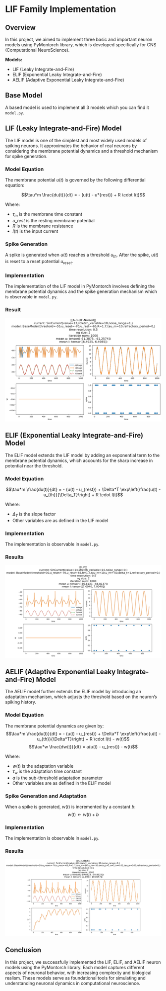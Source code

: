 # LIF Family Implementation

## Overview

In this project, we aimed to implement three basic and important neuron models using PyMontorch library, which is developed specifically for CNS (Computational NeuroScience).

**Models:**

- LIF (Leaky Integrate-and-Fire)
- ELIF (Exponential Leaky Integrate-and-Fire)
- AELIF (Adaptive Exponential Leaky Integrate-and-Fire)

## Base Model

A based model is used to implement all 3 models which you can find it `model.py`.

## LIF (Leaky Integrate-and-Fire) Model

The LIF model is one of the simplest and most widely used models of spiking neurons. It approximates the behavior of real neurons by considering the membrane potential dynamics and a threshold mechanism for spike generation.

### Model Equation

The membrane potential $u(t)$ is governed by the following differential equation:

$$\tau*m \frac{du(t)}{dt} = - (u(t) - u*{rest}) + R \cdot I(t)$$


Where:

- $\tau_m$ is the membrane time constant
- $u\_{rest}$ is the resting membrane potential
- $R$ is the membrane resistance
- $I(t)$ is the input current

### Spike Generation

A spike is generated when $u(t)$ reaches a threshold $u_{th}$. After the spike, $u(t)$ is reset to a reset potential $u_{reset}$.

### Implementation

The implementation of the LIF model in PyMontorch involves defining the membrane potential dynamics and the spike generation mechanism which is observable in `model.py`.

### Result

![LIF](./someResults/LIF.png)

## ELIF (Exponential Leaky Integrate-and-Fire) Model

The ELIF model extends the LIF model by adding an exponential term to the membrane potential dynamics, which accounts for the sharp increase in potential near the threshold.

### Model Equation

$$\tau*m \frac{du(t)}{dt} = - (u(t) - u_{rest}) + \Delta*T \exp\left(\frac{u(t) - u_{th}}{\Delta_T}\right) + R \cdot I(t)$$

Where:

- $\Delta_T$ is the slope factor
- Other variables are as defined in the LIF model

### Implementation

The implementation is observable in `model.py`.

### Results

![ELIF](./someResults/ELIF.png)

## AELIF (Adaptive Exponential Leaky Integrate-and-Fire) Model

The AELIF model further extends the ELIF model by introducing an adaptation mechanism, which adjusts the threshold based on the neuron’s spiking history.

### Model Equation

The membrane potential dynamics are given by:
$$\tau*m \frac{du(t)}{dt} = - (u(t) - u_{rest}) + \Delta*T \exp\left(\frac{u(t) - u_{th}}{\Delta*T}\right) + R \cdot I(t) - w(t)$$
$$\tau*w \frac{dw(t)}{dt} = a(u(t) - u_{rest}) - w(t)$$

Where:

- $w(t)$ is the adaptation variable
- $\tau_w$ is the adaptation time constant
- $a$ is the sub-threshold adaptation parameter
- Other variables are as defined in the ELIF model

### Spike Generation and Adaptation

When a spike is generated, $w(t)$ is incremented by a constant $b$:
$$w(t) \leftarrow w(t) + b$$

### Implementation

The implementation is observable in `model.py`.

### Results

![AELIF](./someResults/AELIF.png)

## Conclusion

In this project, we successfully implemented the LIF, ELIF, and AELIF neuron models using the PyMontorch library. Each model captures different aspects of neuronal behavior, with increasing complexity and biological realism. These models serve as foundational tools for simulating and understanding neuronal dynamics in computational neuroscience.
